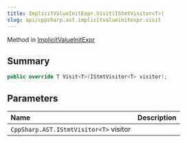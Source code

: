 ```yaml
---
title: ImplicitValueInitExpr.Visit(IStmtVisitor<T>)
slug: api/cppsharp.ast.implicitvalueinitexpr.visit
---
```

Method in [ImplicitValueInitExpr](/api/cppsharp/ast/implicitvalueinitexpr)

## Summary



```csharp
public override T Visit<T>(IStmtVisitor<T> visitor);
```

## Parameters

|Name|Description|
|:---|:---|
|`CppSharp.AST.IStmtVisitor<T>` visitor||

